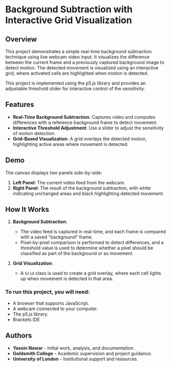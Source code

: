 # Background Subtraction with Interactive Grid Visualization


## Overview

This project demonstrates a simple real-time background subtraction technique using live webcam video input. It visualizes the difference between the current frame and a previously captured background image to detect motion. The detected movement is visualized using an interactive grid, where activated cells are highlighted when motion is detected.

This project is implemented using the p5.js library and provides an adjustable threshold slider for interactive control of the sensitivity.


## Features

- **Real-Time Background Subtraction**: Captures video and computes differences with a reference background frame to detect movement.
- **Interactive Threshold Adjustment**: Use a slider to adjust the sensitivity of motion detection.
- **Grid-Based Visualization**: A grid overlays the detected motion, highlighting active areas where movement is detected.


## Demo

The canvas displays two panels side-by-side:
1. **Left Panel**: The current video feed from the webcam.
2. **Right Panel**: The result of the background subtraction, with white indicating unchanged areas and black highlighting detected movement.


## How It Works

1. **Background Subtraction**:
   - The video feed is captured in real-time, and each frame is compared with a saved "background" frame.
   - Pixel-by-pixel comparison is performed to detect differences, and a threshold value is used to determine whether a pixel should be classified as part of the background or as movement.

2. **Grid Visualization**:
   - A `Grid` class is used to create a grid overlay, where each cell lights up when movement is detected in that area.


### To run this project, you will need:
- A browser that supports JavaScript.
- A webcam connected to your computer.
- The p5.js library.
- Brackets IDE

## Authors

- **Yassin Nawar** - Initial work, analysis, and documentation.
- **Goldsmith College** - Academic supervision and project guidance.
- **University of London** - Institutional support and resources.

